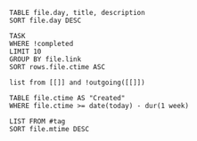 
```dataview
TABLE file.day, title, description
SORT file.day DESC
```





```dataview
TASK
WHERE !completed
LIMIT 10
GROUP BY file.link
SORT rows.file.ctime ASC
```



```dataview
list from [[]] and !outgoing([[]])
```



```dataview
TABLE file.ctime AS "Created"
WHERE file.ctime >= date(today) - dur(1 week)
```



```dataview
LIST FROM #tag
SORT file.mtime DESC
```
